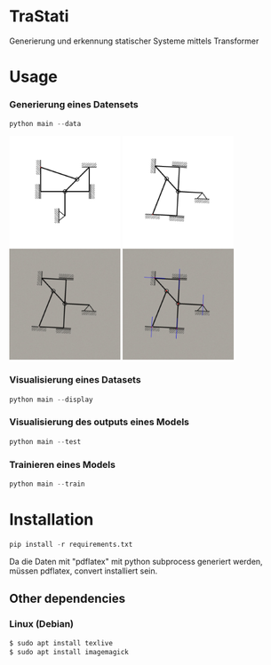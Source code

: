 # TraStati

Generierung und erkennung statischer Systeme mittels Transformer

# Usage

### Generierung eines Datensets

```python
python main --data
```

<div>
  <img src="assets/cut_image.jpg" width="200" height="200" alt="Cut Image">
  <img src="assets/rotated_image.jpg" width="200" height="200" alt="Rotated Image">
  <img src="assets/noised_image.jpg" width="200" height="200" alt="Noised Image">
  <img src="assets/output_image.jpg" width="200" height="200" alt="Output Image">
</div>

### Visualisierung eines Datasets

```python
python main --display
```

### Visualisierung des outputs eines Models

```python
python main --test
```

### Trainieren eines Models

```python
python main --train
```

# Installation

```python
pip install -r requirements.txt
```

Da die Daten mit "pdflatex" mit python subprocess generiert werden, müssen pdflatex, convert installiert sein.

## Other dependencies

### Linux (Debian)

```console
$ sudo apt install texlive
$ sudo apt install imagemagick

```
